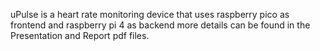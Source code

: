 uPulse is a heart rate monitoring device that uses raspberry pico as frontend and raspberry pi 4 as backend more details can be found in the Presentation and Report pdf files.
